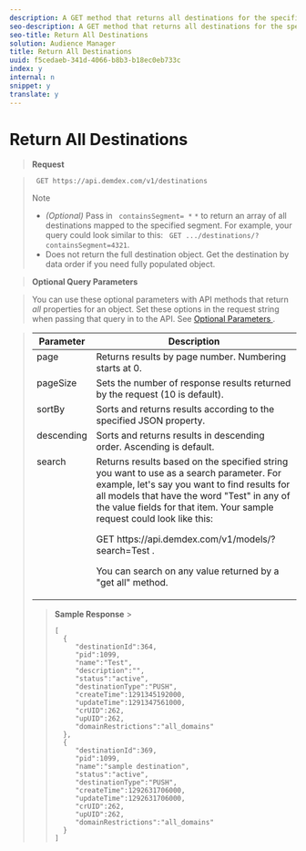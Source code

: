 ```yaml
---
description: A GET method that returns all destinations for the specified partner.
seo-description: A GET method that returns all destinations for the specified partner.
seo-title: Return All Destinations
solution: Audience Manager
title: Return All Destinations
uuid: f5cedaeb-341d-4066-b8b3-b18ec0eb733c
index: y
internal: n
snippet: y
translate: y
---
```


# Return All Destinations


>**Request** 

>` GET https://api.demdex.com/v1/destinations` 
>>[!NOTE]
>>
>>
>>* *(Optional)* Pass in ` containsSegment= *` <sid>`*` to return an array of all destinations mapped to the specified segment. For example, your query could look similar to this: ` GET .../destinations/?containsSegment=4321`.
>>* Does not return the full destination object. Get the destination by data order if you need fully populated object.

>


>**Optional Query Parameters** 

>You can use these optional parameters with API methods that return *all* properties for an object. Set these options in the request string when passing that query in to the API. See [ Optional Parameters ](../../../c_api/c_rest_api_main/c_rest_api_overview/c_rest_api_optional.md#concept_BB1E73AE736F4F54830E6CAF28089608). 

><table id="table_B05A8EE22C9A4C72B84A8479E1AB7D0A"> 
 <thead> 
  <tr> 
   <th colname="col1" class="entry"> Parameter </th> 
   <th colname="col2" class="entry"> Description </th> 
  </tr> 
 </thead>
 <tbody> 
  <tr valign="top"> 
   <td colname="col1"> <span class="codeph"> page </span> </td> 
   <td colname="col2"> Returns results by page number. Numbering starts at 0. </td> 
  </tr> 
  <tr valign="top"> 
   <td colname="col1"> <span class="codeph"> pageSize </span> </td> 
   <td colname="col2"> Sets the number of response results returned by the request (10 is default). </td> 
  </tr> 
  <tr valign="top"> 
   <td colname="col1"> <span class="codeph"> sortBy </span> </td> 
   <td colname="col2"> Sorts and returns results according to the specified JSON property. </td> 
  </tr> 
  <tr valign="top"> 
   <td colname="col1"> <span class="codeph"> descending </span> </td> 
   <td colname="col2"> Sorts and returns results in descending order. Ascending is default. </td> 
  </tr> 
  <tr valign="top"> 
   <td colname="col1"> <span class="codeph"> search </span> </td> 
   <td colname="col2"> Returns results based on the specified string you want to use as a search parameter. For example, let's say you want to find results for all models that have the word "Test" in any of the value fields for that item. Your sample request could look like this: <p> <span class="codeph"> GET https://api.demdex.com/v1/models/?search=Test </span>. </p> <p>You can search on any value returned by a "get all" method. </p> </td> 
  </tr> 
 </tbody> 
</table>

>**Sample Response** >
>```
>[ 
>   { 
>      "destinationId":364, 
>      "pid":1099, 
>      "name":"Test", 
>      "description":"", 
>      "status":"active", 
>      "destinationType":"PUSH", 
>      "createTime":1291345192000, 
>      "updateTime":1291347561000, 
>      "crUID":262, 
>      "upUID":262, 
>      "domainRestrictions":"all_domains" 
>   }, 
>   { 
>      "destinationId":369, 
>      "pid":1099, 
>      "name":"sample destination", 
>      "status":"active", 
>      "destinationType":"PUSH", 
>      "createTime":1292631706000, 
>      "updateTime":1292631706000, 
>      "crUID":262, 
>      "upUID":262, 
>      "domainRestrictions":"all_domains" 
>   } 
>]
>```

